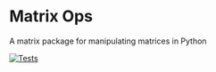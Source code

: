 # Matrix Ops
A matrix package for manipulating matrices in Python

[![Tests](https://github.com/1r0nm4g3/Matrix-Ops/actions/workflows/tests.yml/badge.svg)](https://github.com/1r0nm4g3/Matrix-Ops/actions/workflows/tests.yml)